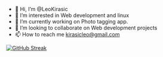 - 👋 Hi, I’m @LeoKirasic
- 👀 I’m interested in Web development and linux
- 🌱 I’m currently working on Photo tagging app.
- 💞️ I’m looking to collaborate on Web development projects 
- 📫 How to reach me kirasicleo@gmail.com

[![GitHub Streak](http://github-readme-streak-stats.herokuapp.com?user=leokirasic&theme=blood-dark)](https://git.io/streak-stats)


<!---
LeoKirasic/LeoKirasic is a ✨ special ✨ repository because its `README.md` (this file) appears on your GitHub profile.
You can click the Preview link to take a look at your changes.
--->
